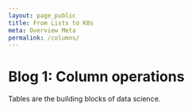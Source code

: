 ```yaml
---
layout: page_public
title: From Lists to K8s
meta: Overview Meta
permalink: /columns/
---
```


# Blog 1: Column operations

Tables are the building blocks of data science.

